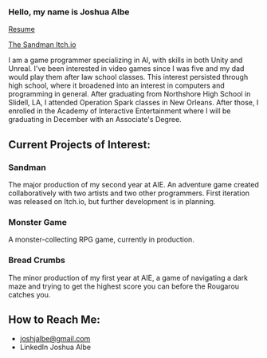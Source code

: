 ### Hello, my name is Joshua Albe

[Resume](https://resume.creddle.io/resume/ie6b08n6lr6)

[The Sandman Itch.io](https://reposeproductions.itch.io/sandman)

I am a game programmer specializing in AI, with skills in both Unity and Unreal. I've been interested in video games since I was five and my dad would play them after law school classes. This interest persisted through high school, where it broadened into an interest in computers and programming in general. After graduating from Northshore High School in Slidell, LA, I attended Operation Spark classes in New Orleans. After those, I enrolled in the Academy of Interactive Entertainment where I will be graduating in December with an Associate's Degree.

## Current Projects of Interest:
### Sandman
The major production of my second year at AIE. An adventure game created collaboratively with two artists and two other programmers. First iteration was released on Itch.io, but further development is in planning.
### Monster Game
A monster-collecting RPG game, currently in production.
### Bread Crumbs
The minor production of my first year at AIE, a game of navigating a dark maze and trying to get the highest score you can before the Rougarou catches you.

## How to Reach Me:
- joshjalbe@gmail.com
- LinkedIn Joshua Albe
